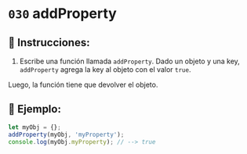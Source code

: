 # `030` addProperty

## 📝 Instrucciones:

1. Escribe una función llamada `addProperty`. Dado un objeto y una key, `addProperty` agrega la key al objeto con el valor `true`.

Luego, la función tiene que devolver el objeto.

## 📎 Ejemplo:

```Javascript
let myObj = {};
addProperty(myObj, 'myProperty');
console.log(myObj.myProperty); // --> true
```

